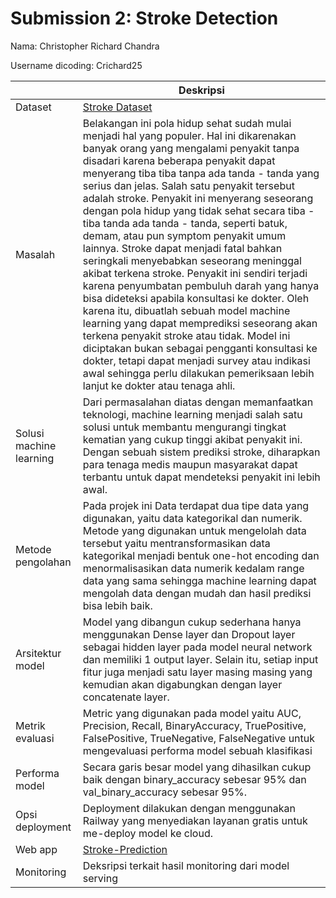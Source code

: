 # Submission 2: Stroke Detection
Nama: Christopher Richard Chandra

Username dicoding: Crichard25

| | Deskripsi |
| ----------- | ----------- |
| Dataset | [Stroke Dataset](https://www.kaggle.com/datasets/fedesoriano/stroke-prediction-dataset) |
| Masalah | Belakangan ini pola hidup sehat sudah mulai menjadi hal yang populer. Hal ini dikarenakan banyak orang yang mengalami penyakit tanpa disadari karena beberapa penyakit dapat menyerang tiba tiba tanpa ada tanda - tanda yang serius dan jelas. Salah satu penyakit tersebut adalah stroke. Penyakit ini menyerang seseorang dengan pola hidup yang tidak sehat secara tiba - tiba tanda ada tanda - tanda, seperti batuk, demam, atau pun symptom penyakit umum lainnya. Stroke dapat menjadi fatal bahkan seringkali menyebabkan seseorang meninggal akibat terkena stroke. Penyakit ini sendiri terjadi karena penyumbatan pembuluh darah yang hanya bisa dideteksi apabila konsultasi ke dokter. Oleh karena itu, dibuatlah sebuah model machine learning yang dapat memprediksi seseorang akan terkena penyakit stroke atau tidak. Model ini diciptakan bukan sebagai pengganti konsultasi ke dokter, tetapi dapat menjadi survey atau indikasi awal sehingga perlu dilakukan pemeriksaan lebih lanjut ke dokter atau tenaga ahli. |
| Solusi machine learning | Dari permasalahan diatas dengan memanfaatkan teknologi, machine learning menjadi salah satu solusi untuk membantu mengurangi tingkat kematian yang cukup tinggi akibat penyakit ini. Dengan sebuah sistem prediksi stroke, diharapkan para tenaga medis maupun masyarakat dapat terbantu untuk dapat mendeteksi penyakit ini lebih awal.|
| Metode pengolahan | Pada projek ini Data terdapat dua tipe data yang digunakan, yaitu data kategorikal dan numerik. Metode yang digunakan untuk mengelolah data tersebut yaitu mentransformasikan data kategorikal menjadi bentuk one-hot encoding dan menormalisasikan data numerik kedalam range data yang sama sehingga machine learning dapat mengolah data dengan mudah dan hasil prediksi bisa lebih baik.|
| Arsitektur model | Model yang dibangun cukup sederhana hanya menggunakan Dense layer dan Dropout layer sebagai hidden layer pada model neural network dan memiliki 1 output layer. Selain itu, setiap input fitur juga menjadi satu layer masing masing yang kemudian akan digabungkan dengan layer concatenate layer. |
| Metrik evaluasi | Metric yang digunakan pada model yaitu AUC, Precision, Recall, BinaryAccuracy, TruePositive, FalsePositive, TrueNegative, FalseNegative untuk mengevaluasi performa model sebuah klasifikasi |
| Performa model | Secara garis besar model yang dihasilkan cukup baik dengan binary_accuracy sebesar 95% dan val_binary_accuracy sebesar 95%.  |
| Opsi deployment | Deployment dilakukan dengan menggunakan Railway yang menyediakan layanan gratis untuk me-deploy model ke cloud. |
| Web app | [Stroke-Prediction](https://stroke-prediction-production-2b63.up.railway.app/v1/models/stroke-detection-model)|
| Monitoring | Deksripsi terkait hasil monitoring dari model serving |